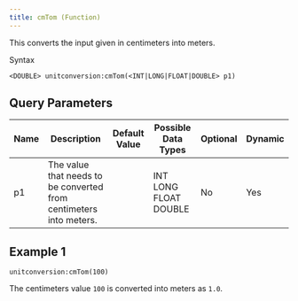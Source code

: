 ```yaml
---
title: cmTom (Function)
---
```


This converts the input given in centimeters into meters.

Syntax

    <DOUBLE> unitconversion:cmTom(<INT|LONG|FLOAT|DOUBLE> p1)

## Query Parameters

| Name | Description                                                        | Default Value | Possible Data Types   | Optional | Dynamic |
|------|--------------------------------------------------------------------|---------------|-----------------------|----------|---------|
| p1   | The value that needs to be converted from centimeters into meters. |               | INT LONG FLOAT DOUBLE | No       | Yes     |

## Example 1

    unitconversion:cmTom(100)

The centimeters value `100` is converted into meters as `1.0`.
